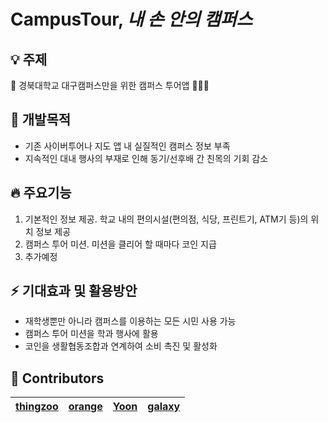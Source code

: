 # CampusTour, _내 손 안의 캠퍼스_

## :bulb: 주제
:bus: 경북대학교 대구캠퍼스만을 위한 캠퍼스 투어앱 👩🏻‍🏫

## :pushpin: 개발목적
- 기존 사이버투어나 지도 앱 내 실질적인 캠퍼스 정보 부족
- 지속적인 대내 행사의 부재로 인해 동기/선후배 간 친목의 기회 감소

## :fire: 주요기능
1. 기본적인 정보 제공. 학교 내의 편의시설(편의점, 식당, 프린트기, ATM기 등)의 위치 정보 제공
2. 캠퍼스 투어 미션. 미션을 클리어 할 때마다 코인 지급
3. 추가예정

## :zap: 기대효과 및 활용방안
- 재학생뿐만 아니라 캠퍼스를 이용하는 모든 시민 사용 가능
- 캠퍼스 투어 미션을 학과 행사에 활용
- 코인을 생활협동조합과 연계하여 소비 촉진 및 활성화

## :rainbow: Contributors

[thingzoo](https://github.com/thing-zoo)  | [orange](https://github.com/seeun-320)  | [Yoon](https://github.com/noranmuri)|[galaxy](https://github.com/eunha812)
--|--|--|--
